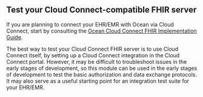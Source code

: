 ## Test your Cloud Connect-compatible FHIR server

If you are planning to connect your EHR/EMR with Ocean via Cloud Connect, start by consulting the [Ocean Cloud Connect FHIR Implementation Guide](<[https://](https://simplifier.net/ocean-cloud-connect-fhir-implementation-guide)>).

The best way to test your Cloud Connect FHIR server is to use Cloud Connect itself, by setting up a Cloud Connect integration in the Cloud Connect portal. However, it may be difficult to troubleshoot issues in the early stages of development, so this module can be used in the early stages of development to test the basic authorization and data exchange protocols. It may also serve as a useful starting point for an integration test suite for your EHR/EMR.
